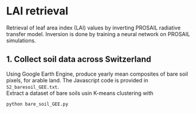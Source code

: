 # LAI retrieval

Retrieval of leaf area index (LAI) values by inverting PROSAIL radiative transfer model. Inversion is done by training a neural network on PROSAIL simulations.

## 1. Collect soil data across Switzerland

Using Google Earth Engine, produce yearly mean composites of bare soil pixels, for arable land. The Javascript code is provided in `S2_baresoil_GEE.txt`.\
Extract a dataset of bare soils usin K-means clustering with 
```
python bare_soil_GEE.py
```
